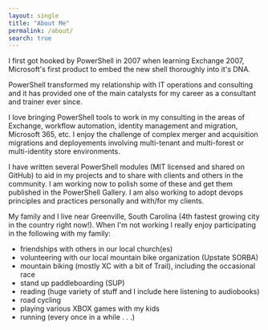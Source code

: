 ```yaml
---
layout: single
title: "About Me"
permalink: /about/
search: true
---
```


I first got hooked by PowerShell in 2007 when learning Exchange 2007, Microsoft's first product to embed the new shell thoroughly into it's DNA.

PowerShell transformed my relationship with IT operations and consulting and it has provided one of the main catalysts for my career as a consultant and trainer ever since.

I love bringing PowerShell tools to work in my consulting in the areas of Exchange, workflow automation, identity management and migration, Microsoft 365, etc.  I enjoy the challenge of complex merger and acquisition migrations and deployements involving multi-tenant and multi-forest or multi-identity store environments.  

I have written several PowerShell modules (MIT licensed and shared on GitHub) to aid in my projects and to share with clients and others in the community.  I am working now to polish some of these and get them published in the PowerShell Gallery. I am also working to adopt devops principles and practices personally and with/for my clients.  

My family and I live near Greenville, South Carolina (4th fastest growing city in the country right now!).  When I'm not working I really enjoy participating in the following with my family:

- friendships with others in our local church(es)
- volunteering with our local mountain bike organization (Upstate SORBA)
- mountain biking (mostly XC with a bit of Trail), including the occasional race
- stand up paddleboarding (SUP)
- reading (huge variety of stuff and I include here listening to audiobooks)
- road cycling
- playing various XBOX games with my kids
- running (every once in a while . . .)